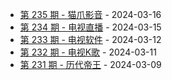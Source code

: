 * [第 235 期 - 猫爪影音](https://day.tsq360.cf/posts/235-猫爪影音) - 2024-03-16
* [第 234 期 - 电视直播](https://day.tsq360.cf/posts/234-电视直播) - 2024-03-15
* [第 233 期 - 电视软件](https://day.tsq360.cf/posts/233-电视软件) - 2024-03-12
* [第 232 期 - 电视K歌](https://day.tsq360.cf/posts/232-电视K歌) - 2024-03-11
* [第 231 期 - 历代帝王](https://day.tsq360.cf/posts/231-历代帝王) - 2024-03-09
